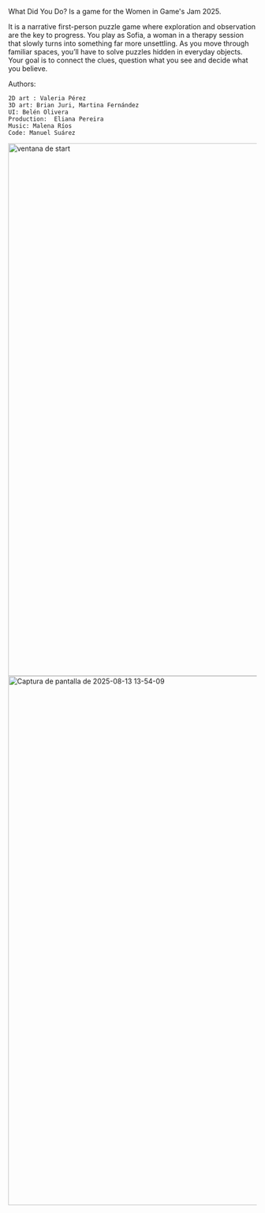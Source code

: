 What Did You Do? Is a game for the Women in Game's Jam 2025.

It is a narrative first-person puzzle game where exploration and observation are the key to progress. You play as Sofia, a woman in a therapy session that slowly turns into something far more unsettling. As you move through familiar spaces, you’ll have to solve puzzles hidden in everyday objects.
Your goal is to connect the clues, question what you see and decide what you believe.

Authors: 

    2D art : Valeria Pérez
    3D art: Brian Juri, Martina Fernández
    UI: Belén Olivera
    Production:  Eliana Pereira
    Music: Malena Ríos
    Code: Manuel Suárez 
<img width="1920" height="1080" alt="ventana de start" src="https://github.com/user-attachments/assets/d06ad5d9-c3c9-407b-b766-a24e40f159b9" />
  <img width="1918" height="1073" alt="Captura de pantalla de 2025-08-13 13-54-09" src="https://github.com/user-attachments/assets/178267f4-b60c-4ba9-bc00-d376f0ed0e83" />

